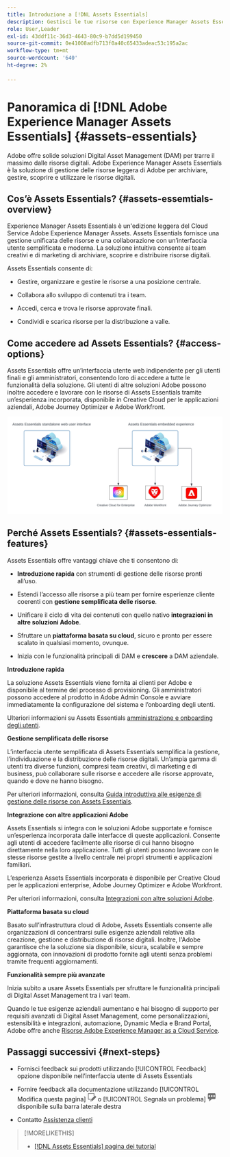 ```yaml
---
title: Introduzione a [!DNL Assets Essentials]
description: Gestisci le tue risorse con Experience Manager Assets Essentials, uno strumento di gestione delle risorse digitali leggero che funziona nelle applicazioni Experience Cloud.
role: User,Leader
exl-id: 43ddf11c-36d3-4643-80c9-b7dd5d199450
source-git-commit: 0e41008adfb713f0a40c65433adeac53c195a2ac
workflow-type: tm+mt
source-wordcount: '640'
ht-degree: 2%

---
```


# Panoramica di [!DNL Adobe Experience Manager Assets Essentials] {#assets-essentials}

<!-- TBD: Update this banner to remove Beta label. 
![Banner image for beta docs](assets/do-not-localize/banner-image-beta-docs.png)

-->

Adobe offre solide soluzioni Digital Asset Management (DAM) per trarre il massimo dalle risorse digitali. Adobe Experience Manager Assets Essentials è la soluzione di gestione delle risorse leggera di Adobe per archiviare, gestire, scoprire e utilizzare le risorse digitali.

## Cos’è Assets Essentials? {#assets-essemtials-overview}

Experience Manager Assets Essentials è un&#39;edizione leggera del Cloud Service Adobe Experience Manager Assets. Assets Essentials fornisce una gestione unificata delle risorse e una collaborazione con un’interfaccia utente semplificata e moderna. La soluzione intuitiva consente ai team creativi e di marketing di archiviare, scoprire e distribuire risorse digitali.

Assets Essentials consente di:

* Gestire, organizzare e gestire le risorse a una posizione centrale.

* Collabora allo sviluppo di contenuti tra i team.

* Accedi, cerca e trova le risorse approvate finali.

* Condividi e scarica risorse per la distribuzione a valle.

## Come accedere ad Assets Essentials? {#access-options}

Assets Essentials offre un’interfaccia utente web indipendente per gli utenti finali e gli amministratori, consentendo loro di accedere a tutte le funzionalità della soluzione. Gli utenti di altre soluzioni Adobe possono inoltre accedere e lavorare con le risorse di Assets Essentials tramite un’esperienza incorporata, disponibile in Creative Cloud per le applicazioni aziendali, Adobe Journey Optimizer e Adobe Workfront.

![Integrazioni con altre soluzioni](assets/assets-essentials-integration.svg)

## Perché Assets Essentials? {#assets-essentials-features}

Assets Essentials offre vantaggi chiave che ti consentono di:

* **Introduzione rapida** con strumenti di gestione delle risorse pronti all’uso.

* Estendi l’accesso alle risorse a più team per fornire esperienze cliente coerenti con **gestione semplificata delle risorse**.

* Unificare il ciclo di vita dei contenuti con quello nativo **integrazioni in altre soluzioni Adobe**.

* Sfruttare un **piattaforma basata su cloud**, sicuro e pronto per essere scalato in qualsiasi momento, ovunque.

* Inizia con le funzionalità principali di DAM e **crescere** a DAM aziendale.

**Introduzione rapida**

La soluzione Assets Essentials viene fornita ai clienti per Adobe e disponibile al termine del processo di provisioning. Gli amministratori possono accedere al prodotto in Adobe Admin Console e avviare immediatamente la configurazione del sistema e l’onboarding degli utenti.

Ulteriori informazioni su Assets Essentials [amministrazione e onboarding degli utenti](deploy-administer.md).

**Gestione semplificata delle risorse**

L’interfaccia utente semplificata di Assets Essentials semplifica la gestione, l’individuazione e la distribuzione delle risorse digitali. Un’ampia gamma di utenti tra diverse funzioni, compresi team creativi, di marketing e di business, può collaborare sulle risorse e accedere alle risorse approvate, quando e dove ne hanno bisogno.

Per ulteriori informazioni, consulta [Guida introduttiva alle esigenze di gestione delle risorse con Assets Essentials](get-started.md).

**Integrazione con altre applicazioni Adobe**

Assets Essentials si integra con le soluzioni Adobe supportate e fornisce un’esperienza incorporata dalle interfacce di queste applicazioni. Consente agli utenti di accedere facilmente alle risorse di cui hanno bisogno direttamente nella loro applicazione. Tutti gli utenti possono lavorare con le stesse risorse gestite a livello centrale nei propri strumenti e applicazioni familiari.

L’esperienza Assets Essentials incorporata è disponibile per Creative Cloud per le applicazioni enterprise, Adobe Journey Optimizer e Adobe Workfront.

Per ulteriori informazioni, consulta [Integrazioni con altre soluzioni Adobe](integration.md).

**Piattaforma basata su cloud**

Basato sull’infrastruttura cloud di Adobe, Assets Essentials consente alle organizzazioni di concentrarsi sulle esigenze aziendali relative alla creazione, gestione e distribuzione di risorse digitali. Inoltre, l&#39;Adobe garantisce che la soluzione sia disponibile, sicura, scalabile e sempre aggiornata, con innovazioni di prodotto fornite agli utenti senza problemi tramite frequenti aggiornamenti.

**Funzionalità sempre più avanzate**

Inizia subito a usare Assets Essentials per sfruttare le funzionalità principali di Digital Asset Management tra i vari team.

Quando le tue esigenze aziendali aumentano e hai bisogno di supporto per requisiti avanzati di Digital Asset Management, come personalizzazioni, estensibilità e integrazioni, automazione, Dynamic Media e Brand Portal, Adobe offre anche [Risorse Adobe Experience Manager as a Cloud Service](https://experienceleague.adobe.com/docs/experience-manager-cloud-service/content/assets/home.html?lang=en).


## Passaggi successivi {#next-steps}

* Fornisci feedback sui prodotti utilizzando [!UICONTROL Feedback] opzione disponibile nell’interfaccia utente di Assets Essentials

* Fornire feedback alla documentazione utilizzando [!UICONTROL Modifica questa pagina] ![modificare la pagina](assets/do-not-localize/edit-page.png) o [!UICONTROL Segnala un problema] ![creare un problema GitHub](assets/do-not-localize/github-issue.png) disponibile sulla barra laterale destra

* Contatto [Assistenza clienti](https://experienceleague.adobe.com/?support-solution=General#support)


>[!MORELIKETHIS]
>
>* [[!DNL Assets Essentials] pagina dei tutorial](https://experienceleague.adobe.com/docs/experience-manager-learn/assets-essentials/overview.html?lang=en)

